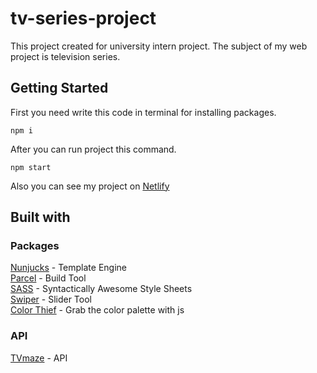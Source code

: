 # tv-series-project
This project created for university intern project. The subject of my web project is television series. 
## Getting Started
First you need write this code in terminal for installing packages.
```
npm i
```
After you can run project this command.
```
npm start
```
Also you can see my project on [Netlify](https://tv-series-project.netlify.app/)
## Built with
### Packages
[Nunjucks](https://mozilla.github.io/nunjucks/) - Template Engine \
[Parcel](https://parceljs.org/) - Build Tool \
[SASS](https://sass-lang.com/) - Syntactically Awesome Style Sheets \
[Swiper](https://swiperjs.com/) - Slider Tool \
[Color Thief](https://lokeshdhakar.com/projects/color-thief/) - Grab the color palette with js
### API
[TVmaze](https://www.tvmaze.com/) - API
